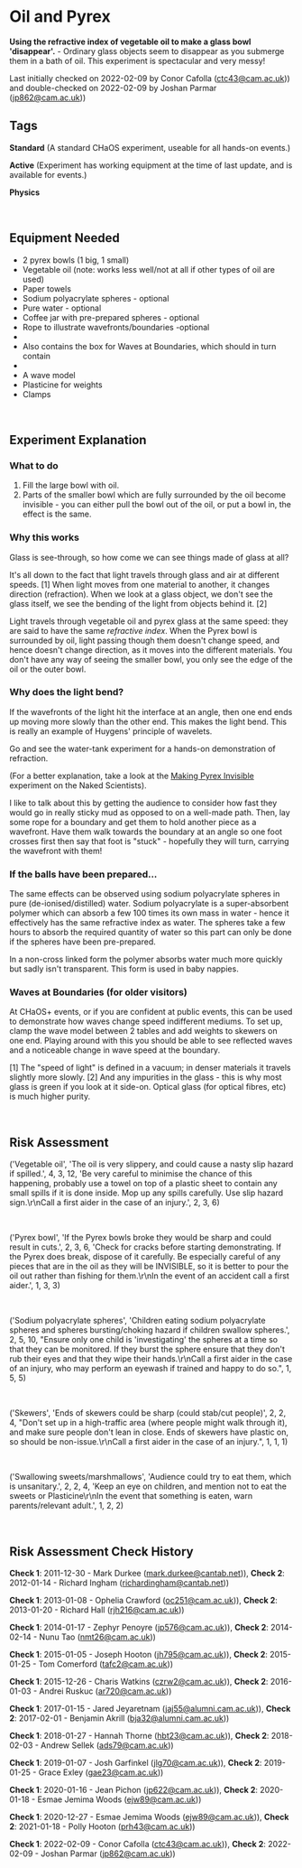# Oil and Pyrex

**Using the refractive index of vegetable oil to make a glass bowl 'disappear'.** - Ordinary glass objects seem to disappear as you submerge them in a bath of oil. This experiment is spectacular and very messy!

Last initially checked on 2022-02-09 by Conor Cafolla (ctc43@cam.ac.uk)) and double-checked on 2022-02-09 by Joshan Parmar (jp862@cam.ac.uk))

## Tags
<!--- Start Tags (DO NOT REMOVE THIS COMMENT) --->

**Standard** (A standard CHaOS experiment, useable for all hands-on events.)

**Active** (Experiment has working equipment at the time of last update, and is available for events.)

**Physics**
<!--- End Tags (DO NOT REMOVE THIS COMMENT) --->

<br/>

## Equipment Needed 
- 2 pyrex bowls (1 big, 1 small)
- Vegetable oil (note: works less well/not at all if other types of oil are used)
- Paper towels
- Sodium polyacrylate spheres - optional
- Pure water - optional
- Coffee jar with pre-prepared spheres - optional
- Rope to illustrate wavefronts/boundaries -optional
- 
- Also contains the box for Waves at Boundaries, which should in turn contain
- 
- A wave model
- Plasticine for weights
- Clamps

<br/>

## Experiment Explanation 

### What to do


1. Fill the large bowl with oil.
2. Parts of the smaller bowl which are fully surrounded by the oil become invisible - you can either pull the bowl out of the oil, or put a bowl in, the effect is the same.


### Why this works


Glass is see-through, so how come we can see things made of glass at all?

It's all down to the fact that light travels through glass and air at different speeds. [1] When light moves from one material to another, it changes direction (refraction). When we look at a glass object, we don't see the glass itself, we see the bending of the light from objects behind it. [2]

Light travels through vegetable oil and pyrex glass at the same speed: they are said to have the same *refractive index*. When the Pyrex bowl is surrounded by oil, light passing though them doesn't change speed, and hence doesn't change direction, as it moves into the different materials. You don't have any way of seeing the smaller bowl, you only see the edge of the oil or the outer bowl.

### Why does the light bend?


If the wavefronts of the light hit the interface at an angle, then one end ends up moving more slowly than the other end. This makes the light bend. This is really an example of Huygens' principle of wavelets.

Go and see the water-tank experiment for a hands-on demonstration of refraction.

(For a better explanation, take a look at the [Making Pyrex Invisible](http://www.thenakedscientists.com/HTML/content/kitchenscience/exp/making-pyrex-invisible/) experiment on the Naked Scientists).

I like to talk about this by getting the audience to consider how fast they would go in really sticky mud as opposed to on a well-made path. Then, lay some rope for a boundary and get them to hold another piece as a wavefront. Have them walk towards the boundary at an angle so one foot crosses first then say that foot is "stuck" - hopefully they will turn, carrying the wavefront with them!

### If the balls have been prepared...



The same effects can be observed using sodium polyacrylate spheres in pure (de-ionised/distilled) water. Sodium polyacrylate is a super-absorbent polymer which can absorb a few 100 times its own mass in water - hence it effectively has the same refractive index as water. The spheres take a few hours to absorb the required quantity of water so this part can only be done if the spheres have been pre-prepared.

In a non-cross linked form the polymer absorbs water much more quickly but sadly isn't transparent. This form is used in baby nappies.

### Waves at Boundaries (for older visitors)


At CHaOS+ events, or if you are confident at public events, this can be used to demonstrate how waves change speed indifferent mediums. To set up, clamp the wave model between 2 tables and add weights to skewers on one end. Playing around with this you should be able to see reflected waves and a noticeable change in wave speed at the boundary.

[1] The "speed of light" is defined in a vacuum; in denser materials it travels slightly more slowly.
[2] And any impurities in the glass - this is why most glass is green if you look at it side-on. Optical glass (for optical fibres, etc) is much higher purity.

<br/>

## Risk Assessment

('Vegetable oil', 'The oil is very slippery, and could cause a nasty slip hazard if spilled.', 4, 3, 12, 'Be very careful to minimise the chance of this happening, probably use a towel on top of a plastic sheet to contain any small spills if it is done inside. Mop up any spills carefully. Use slip hazard sign.\r\nCall a first aider in the case of an injury.', 2, 3, 6)

<br/>

('Pyrex bowl', 'If the Pyrex bowls broke they would be sharp and could result in cuts.', 2, 3, 6, 'Check for cracks before starting demonstrating. If the Pyrex does break, dispose of it carefully. Be especially careful of any pieces that are in the oil as they will be INVISIBLE, so it is better to pour the oil out rather than fishing for them.\r\nIn the event of an accident call a first aider.', 1, 3, 3)

<br/>

('Sodium polyacrylate spheres', 'Children eating sodium polyacrylate spheres and spheres bursting/choking hazard if children swallow spheres.', 2, 5, 10, "Ensure only one child is 'investigating' the spheres at a time so that they can be monitored. If they burst the sphere ensure that they don't rub their eyes and that they wipe their hands.\r\nCall a first aider in the case of an injury, who may perform an eyewash if trained and happy to do so.", 1, 5, 5)

<br/>

('Skewers', 'Ends of skewers could be sharp (could stab/cut people)', 2, 2, 4, "Don't set up in a high-traffic area (where people might walk through it), and make sure people don't lean in close. Ends of skewers have plastic on, so should be non-issue.\r\nCall a first aider in the case of an injury.", 1, 1, 1)

<br/>

('Swallowing sweets/marshmallows', 'Audience could try to eat them, which is unsanitary.', 2, 2, 4, 'Keep an eye on children, and mention not to eat the sweets or Plasticine\r\nIn the event that something is eaten, warn parents/relevant adult.', 1, 2, 2)

<br/>

## Risk Assessment Check History 

**Check 1**: 2011-12-30 - Mark Durkee (mark.durkee@cantab.net)), **Check 2**: 2012-01-14 - Richard Ingham (richardingham@cantab.net))

**Check 1**: 2013-01-08 - Ophelia Crawford (oc251@cam.ac.uk)), **Check 2**: 2013-01-20 - Richard Hall (rjh216@cam.ac.uk))

**Check 1**: 2014-01-17 - Zephyr Penoyre (jp576@cam.ac.uk)), **Check 2**: 2014-02-14 - Nunu Tao (nmt26@cam.ac.uk))

**Check 1**: 2015-01-05 - Joseph Hooton (jh795@cam.ac.uk)), **Check 2**: 2015-01-25 - Tom Comerford (tafc2@cam.ac.uk))

**Check 1**: 2015-12-26 - Charis Watkins (czrw2@cam.ac.uk)), **Check 2**: 2016-01-03 - Andrei Ruskuc (ar720@cam.ac.uk))

**Check 1**: 2017-01-15 - Jared Jeyaretnam (jaj55@alumni.cam.ac.uk)), **Check 2**: 2017-02-01 - Benjamin Akrill (bja32@alumni.cam.ac.uk))

**Check 1**: 2018-01-27 - Hannah Thorne (hbt23@cam.ac.uk)), **Check 2**: 2018-02-03 - Andrew Sellek (ads79@cam.ac.uk))

**Check 1**: 2019-01-07 - Josh Garfinkel (jlg70@cam.ac.uk)), **Check 2**: 2019-01-25 - Grace Exley (gae23@cam.ac.uk))

**Check 1**: 2020-01-16 - Jean Pichon (jp622@cam.ac.uk)), **Check 2**: 2020-01-18 - Esmae Jemima Woods (ejw89@cam.ac.uk))

**Check 1**: 2020-12-27 - Esmae Jemima Woods (ejw89@cam.ac.uk)), **Check 2**: 2021-01-18 - Polly Hooton (prh43@cam.ac.uk))

**Check 1**: 2022-02-09 - Conor Cafolla (ctc43@cam.ac.uk)), **Check 2**: 2022-02-09 - Joshan Parmar (jp862@cam.ac.uk))